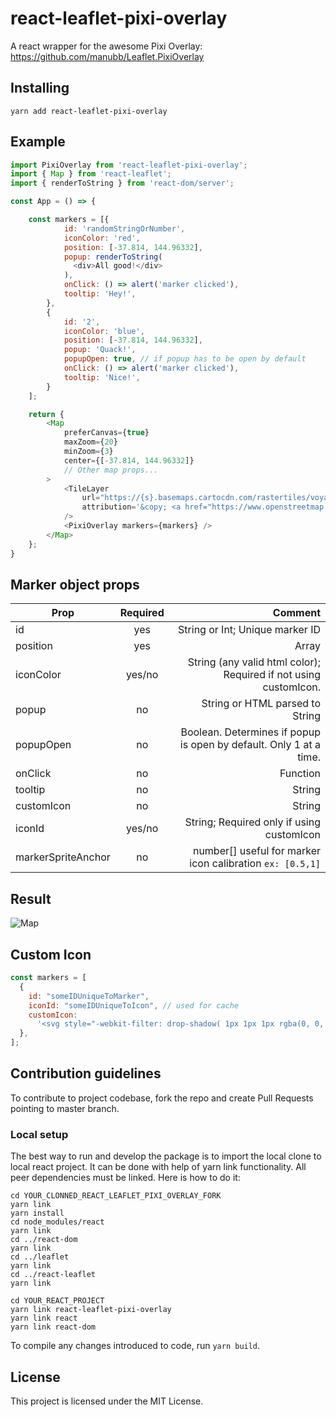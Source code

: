 # react-leaflet-pixi-overlay

A react wrapper for the awesome Pixi Overlay: https://github.com/manubb/Leaflet.PixiOverlay

## Installing

```
yarn add react-leaflet-pixi-overlay
```

## Example

```js
import PixiOverlay from 'react-leaflet-pixi-overlay';
import { Map } from 'react-leaflet';
import { renderToString } from 'react-dom/server';

const App = () => {

    const markers = [{
            id: 'randomStringOrNumber',
            iconColor: 'red',
            position: [-37.814, 144.96332],
            popup: renderToString(
              <div>All good!</div>
            ),
            onClick: () => alert('marker clicked'),
            tooltip: 'Hey!',
        },
        {
            id: '2',
            iconColor: 'blue',
            position: [-37.814, 144.96332],
            popup: 'Quack!',
            popupOpen: true, // if popup has to be open by default
            onClick: () => alert('marker clicked'),
            tooltip: 'Nice!',
        }
    ];

    return {
        <Map
            preferCanvas={true}
            maxZoom={20}
            minZoom={3}
            center={[-37.814, 144.96332]}
            // Other map props...
        >
            <TileLayer
                url="https://{s}.basemaps.cartocdn.com/rastertiles/voyager/{z}/{x}/{y}{r}.png"
                attribution='&copy; <a href="https://www.openstreetmap.org/copyright">OpenStreetMap</a> contributors'
            />
            <PixiOverlay markers={markers} />
        </Map>
    };
}
```

## Marker object props

| Prop               | Required |                                                            Comment |
| ------------------ | :------: | -----------------------------------------------------------------: |
| id                 |   yes    |                                    String or Int; Unique marker ID |
| position           |   yes    |                                                              Array |
| iconColor          |  yes/no  |   String (any valid html color); Required if not using customIcon. |
| popup              |    no    |                                    String or HTML parsed to String |
| popupOpen          |    no    | Boolean. Determines if popup is open by default. Only 1 at a time. |
| onClick            |    no    |                                                           Function |
| tooltip            |    no    |                                                             String |
| customIcon         |    no    |                                                             String |
| iconId             |  yes/no  |                          String; Required only if using customIcon |
| markerSpriteAnchor |    no    |          number[] useful for marker icon calibration `ex: [0.5,1]` |

## Result

![Map](https://i.imgur.com/i9Ds1kr.jpg)

## Custom Icon

```js
const markers = [
  {
    id: "someIDUniqueToMarker",
    iconId: "someIDUniqueToIcon", // used for cache
    customIcon:
      '<svg style="-webkit-filter: drop-shadow( 1px 1px 1px rgba(0, 0, 0, .4));filter: drop-shadow( 1px 1px 1px rgba(0, 0, 0, .4));" xmlns="http://www.w3.org/2000/svg" fill="red" width="36" height="36" viewBox="0 0 24 24"><path d="M12 0c-4.198 0-8 3.403-8 7.602 0 6.243 6.377 6.903 8 16.398 1.623-9.495 8-10.155 8-16.398 0-4.199-3.801-7.602-8-7.602zm0 11c-1.657 0-3-1.343-3-3s1.342-3 3-3 3 1.343 3 3-1.343 3-3 3z"/></svg>',
  },
];
```

## Contribution guidelines

To contribute to project codebase, fork the repo and create Pull
Requests pointing to master branch.

### Local setup

The best way to run and develop the package is to import the local clone to
local react project. It can be done with help of yarn link functionality. All
peer dependencies must be linked. Here is how to do it:

```
cd YOUR_CLONNED_REACT_LEAFLET_PIXI_OVERLAY_FORK
yarn link
yarn install
cd node_modules/react
yarn link
cd ../react-dom
yarn link
cd ../leaflet
yarn link
cd ../react-leaflet
yarn link

cd YOUR_REACT_PROJECT
yarn link react-leaflet-pixi-overlay
yarn link react
yarn link react-dom
```

To compile any changes introduced to code, run `yarn build`.

## License

This project is licensed under the MIT License.
